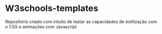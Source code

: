 # W3schools-templates

Repositório criado com intuito de testar as capacidades de estilização com o CSS e animações com Javascript
